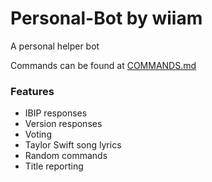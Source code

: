 # Personal-Bot by wiiam

A personal helper bot

Commands can be found at [COMMANDS.md](COMMANDS.md)

### Features

- IBIP responses
- Version responses
- Voting
- Taylor Swift song lyrics
- Random commands
- Title reporting
